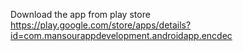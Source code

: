 Download the app from play store
https://play.google.com/store/apps/details?id=com.mansourappdevelopment.androidapp.encdec
